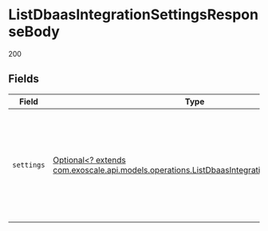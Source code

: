# ListDbaasIntegrationSettingsResponseBody

200


## Fields

| Field                                                                                                                                                          | Type                                                                                                                                                           | Required                                                                                                                                                       | Description                                                                                                                                                    |
| -------------------------------------------------------------------------------------------------------------------------------------------------------------- | -------------------------------------------------------------------------------------------------------------------------------------------------------------- | -------------------------------------------------------------------------------------------------------------------------------------------------------------- | -------------------------------------------------------------------------------------------------------------------------------------------------------------- |
| `settings`                                                                                                                                                     | [Optional<? extends com.exoscale.api.models.operations.ListDbaasIntegrationSettingsSettings>](../../models/operations/ListDbaasIntegrationSettingsSettings.md) | :heavy_minus_sign:                                                                                                                                             | The JSON schema representing the settings for the given integration type, source, and destination service types.                                               |